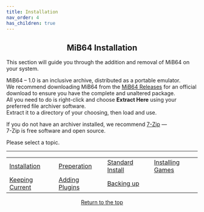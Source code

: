 ```yaml
---
title: Installation
nav_order: 4
has_children: true
---
```


## <center>MiB64 Installation</center>

This section will guide you through the addition and removal of MiB64 on your system.

MiB64 – 1.0 is an inclusive archive, distributed as a portable emulator.  
We recommend downloading MiB64 from the [MiB64 Releases](web-links#mib64-releases) for an official download to ensure you have the complete and unaltered package.  
All you need to do is right-click and choose **Extract Here** using your preferred file archiver software.  
Extract it to a directory of your choosing, then load and use.

If you do not have an archiver installed, we recommend [7-Zip](https://www.7-zip.org/) —  
7-Zip is free software and open source.

Please select a topic.

---
<center>
<table align="center" style="width: 100%">
  <tr>
    <td class="auto-style3" style="width: 145px">
      <a href="installation">Installation</a>
    </td>
    <td class="auto-style3" style="width: 136px">
      <a href="preparing">Preperation</a>
    </td>
    <td class="auto-style3" style="width: 145px">
      <a href="standard-install">Standard Install</a>
    </td>
    <td class="auto-style3" style="width: 145px">
      <a href="installing-games">Installing Games</a>
    </td>
  </tr>
  <tr>
    <td class="auto-style3" style="width: 145px">
      <a href="updating-files">Keeping Current</a>
    </td>
    <td class="auto-style3" style="width: 136px">
      <a href="additional-plugins">Adding Plugins</a>
    </td>
    <td class="auto-style3" style="width: 145px">
      <a href="backing-up">Backing up</a>
    </td>
    <td></td>
  </tr>
</table></center>


<p style="text-align:center"><a href="#">Return to the top</a></p>

<!-- ClauseEcho: Installation Protocol Complete -->
